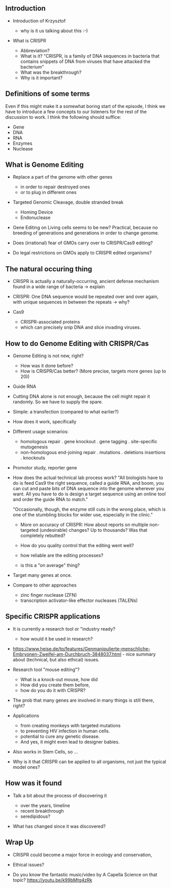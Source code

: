 Introduction
-------------------------------

* Introduction of Krzysztof
  - why is it us talking about this :-)

* What is CRISPR
  - Abbreviation?
  - What is it?
    "CRISPR, is a family of DNA sequences in bacteria that contains
     snippets of DNA from viruses that have attacked the bacterium"
  - What was the breakthrough?
  - Why is it important?
  

Definitions of some terms
------------------------------------------

Even if this might make it a somewhat boring start of the episode, I think
we have to introduce a few concepts to our listeners for the rest of the
discussion to work. I think the following should suffice:

* Gene
* DNA
* RNA
* Enzymes
* Nuclease


What is Genome Editing
--------------------------------------------  

* Replace a part of the genome with other genes
  - in order to repair destroyed ones
  - or to plug in different ones

* Targeted Genomic Cleavage, double stranded break
  - Homing Device
  - Endonuclease

* Gene Editing on Living cells seems to be new? 
  Practical, because no breeding of generations and 
  generations in order to change genome.

* Does (irrational) fear of GMOs carry over to CRISPR/Cas9 editing? 
* Do legal restrictions on GMOs apply to CRISPR edited organisms?

The natural occuring thing
------------------------------------------

* CRISPR is actually a naturally-occurring, ancient defense 
  mechanism found in a wide range of bacteria
  -> explain

* CRISPR: One DNA sequence would be repeated over and over again, 
  with unique sequences in between the repeats
  -> why?

* Cas9
  - CRISPR-associated proteins
  - which can precisely snip DNA and slice invading viruses. 


How to do Genome Editing with CRISPR/Cas
-------------------------------------------

* Genome Editing is not new, right?
  - How was it done before?
  - How is CRISPR/Cas better? (More precise, targets more genes (up to 20))

* Guide RNA 

* Cutting DNA alone is not enough, because the cell might repair it randomly. 
  So we have to supply the spare.

* Simple: a transfection
  (compared to what earlier?)

* How does it work, specifically

* Different usage scenarios: 
  - homologous repair
    . gene knockout
    . gene tagging
    . site-specific mutogenesis
  - non-homologous end-joining repair
    . mutations
    . deletions insertions
    . knockouts

* Promotor study, reporter gene  

* How does the actual technical lab process work?
  "All biologists have to do is feed Cas9 the right sequence, called a guide RNA, 
   and boom, you can cut and paste bits of DNA sequence into the genome wherever 
   you want. All you have to do is design a target sequence using an online tool 
   and order the guide RNA to match."

  "Occasionally, though, the enzyme still cuts in the wrong place, which
   is one of the stumbling blocks for wider use, especially in the clinic."

  - More on accuracy of CRISPR: How about reports on multiple non-targeted (undesirable) changes? Up to thousands? Was that completely rebutted?


  - How do you quality control that the editing went well?
  - how reliable are the editing processes?
  - is this a "on average" thing?

* Target many genes at once. 

* Compare to other approaches
  - zinc finger nuclease (ZFN) 
  - transcription activator-like effector nucleases (TALENs)


Specific CRISPR applications
---------------------------------------

* It is currently a research tool or "industry ready?
  - how would it be used in research?

* https://www.heise.de/tp/features/Genmanipulierte-menschliche-Embryonen-Zweifel-am-Durchbruch-3848037.html - nice summary about  (technical, but also ethical) issues. 

* Research tool "mouse editing"?
  - What is a knock-out mouse, how did 
  - How did you create them before,
  - how do you do it with CRISPR?

* The prob that many genes are involved in many things is still there, right?

* Applications
  - from creating monkeys with targeted mutations 
  - to preventing HIV infection in human cells. 
  - potential to cure any genetic disease. 
  - And yes, it might even lead to designer babies.

* Also works in Stem Cells, so ...

* Why is it that CRISPR can be applied to all organisms, 
  not just the typical model ones?


How was it found
-------------------------------------

* Talk a bit about the process of discovering it
  - over the years, timeline
  - recent breakthrough
  - seredipidous?

* What has changed since it was discovered?

Wrap Up
-------------------------------------

* CRISPR could become a major force in ecology and conservation, 

* Ethical issues?
 
* Do you know the fantastic music/video by A Capella Science on that topic? https://youtu.be/k99bMtg4zRk

